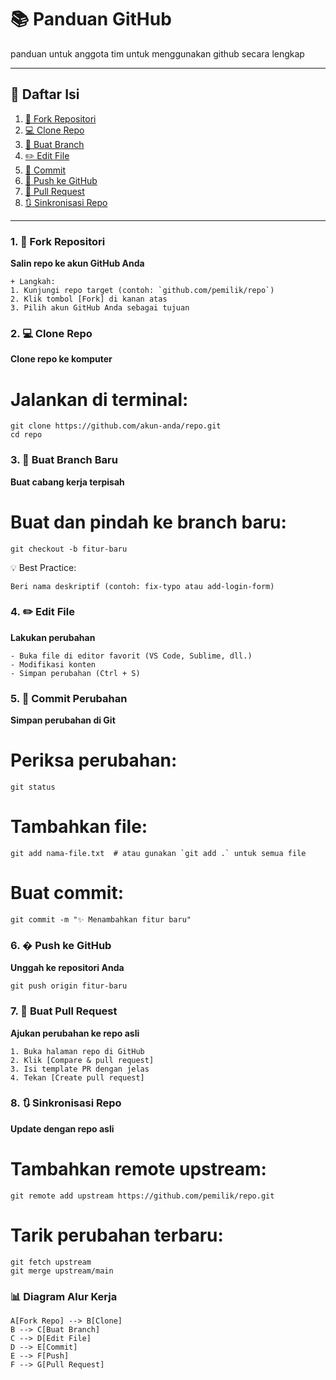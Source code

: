 # 📚 Panduan GitHub

panduan untuk anggota tim untuk menggunakan github secara lengkap

---

## 🧭 Daftar Isi
1. [🔗 Fork Repositori](#-1-fork-repositori)  
2. [💻 Clone Repo](#-2-clone-repo)  
3. [🌿 Buat Branch](#-3-buat-branch-baru)  
4. [✏️ Edit File](#️-4-edit-file)  
5. [💾 Commit](#-5-commit-perubahan)  
6. [🚀 Push ke GitHub](#-6-push-ke-github)  
7. [🔄 Pull Request](#-7-buat-pull-request)  
8. [🔃 Sinkronisasi Repo](#-8-sinkronisasi-repo)  

---

### 1. 🔗 Fork Repositori
**Salin repo ke akun GitHub Anda**  
```
+ Langkah:
1. Kunjungi repo target (contoh: `github.com/pemilik/repo`)
2. Klik tombol [Fork] di kanan atas
3. Pilih akun GitHub Anda sebagai tujuan
```

### 2. 💻 Clone Repo
**Clone repo ke komputer**

# Jalankan di terminal:
```
git clone https://github.com/akun-anda/repo.git
cd repo
```

### 3. 🌿 Buat Branch Baru
**Buat cabang kerja terpisah**

# Buat dan pindah ke branch baru:
```
git checkout -b fitur-baru
```

💡 Best Practice:

    Beri nama deskriptif (contoh: fix-typo atau add-login-form)

### 4. ✏️ Edit File
**Lakukan perubahan**

    - Buka file di editor favorit (VS Code, Sublime, dll.)
    - Modifikasi konten
    - Simpan perubahan (Ctrl + S)

### 5. 💾 Commit Perubahan
**Simpan perubahan di Git**

# Periksa perubahan:
```
git status
```
# Tambahkan file:
```
git add nama-file.txt  # atau gunakan `git add .` untuk semua file
```
# Buat commit:
```
git commit -m "✨ Menambahkan fitur baru"
```

### 6. � Push ke GitHub
**Unggah ke repositori Anda**
```
git push origin fitur-baru
```

### 7. 🔄 Buat Pull Request
**Ajukan perubahan ke repo asli**

    1. Buka halaman repo di GitHub
    2. Klik [Compare & pull request]
    3. Isi template PR dengan jelas
    4. Tekan [Create pull request]

### 8. 🔃 Sinkronisasi Repo
**Update dengan repo asli**

# Tambahkan remote upstream:
```
git remote add upstream https://github.com/pemilik/repo.git
```
# Tarik perubahan terbaru:
```
git fetch upstream
git merge upstream/main
```

### 📊 Diagram Alur Kerja

    A[Fork Repo] --> B[Clone]
    B --> C[Buat Branch]
    C --> D[Edit File]
    D --> E[Commit]
    E --> F[Push]
    F --> G[Pull Request]
